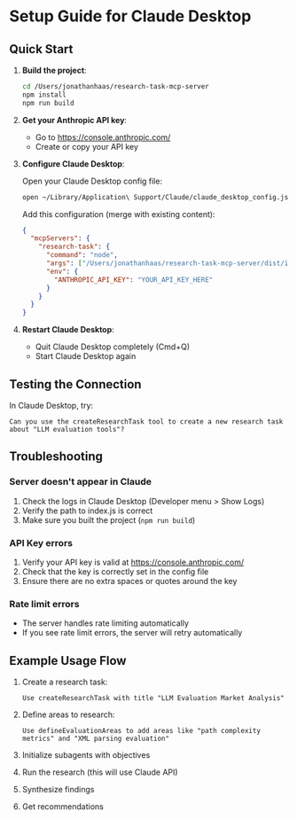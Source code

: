 # Setup Guide for Claude Desktop

## Quick Start

1. **Build the project**:
   ```bash
   cd /Users/jonathanhaas/research-task-mcp-server
   npm install
   npm run build
   ```

2. **Get your Anthropic API key**:
   - Go to https://console.anthropic.com/
   - Create or copy your API key

3. **Configure Claude Desktop**:
   
   Open your Claude Desktop config file:
   ```bash
   open ~/Library/Application\ Support/Claude/claude_desktop_config.json
   ```

   Add this configuration (merge with existing content):
   ```json
   {
     "mcpServers": {
       "research-task": {
         "command": "node",
         "args": ["/Users/jonathanhaas/research-task-mcp-server/dist/index.js"],
         "env": {
           "ANTHROPIC_API_KEY": "YOUR_API_KEY_HERE"
         }
       }
     }
   }
   ```

4. **Restart Claude Desktop**:
   - Quit Claude Desktop completely (Cmd+Q)
   - Start Claude Desktop again

## Testing the Connection

In Claude Desktop, try:
```
Can you use the createResearchTask tool to create a new research task about "LLM evaluation tools"?
```

## Troubleshooting

### Server doesn't appear in Claude
1. Check the logs in Claude Desktop (Developer menu > Show Logs)
2. Verify the path to index.js is correct
3. Make sure you built the project (`npm run build`)

### API Key errors
1. Verify your API key is valid at https://console.anthropic.com/
2. Check that the key is correctly set in the config file
3. Ensure there are no extra spaces or quotes around the key

### Rate limit errors
- The server handles rate limiting automatically
- If you see rate limit errors, the server will retry automatically

## Example Usage Flow

1. Create a research task:
   ```
   Use createResearchTask with title "LLM Evaluation Market Analysis"
   ```

2. Define areas to research:
   ```
   Use defineEvaluationAreas to add areas like "path complexity metrics" and "XML parsing evaluation"
   ```

3. Initialize subagents with objectives

4. Run the research (this will use Claude API)

5. Synthesize findings 

6. Get recommendations